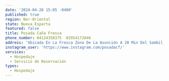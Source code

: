 ```yaml
---
date: '2024-04-28 15:05 -0400'
published: true
region: Nor-Oriental
state: Nueva Esparta
featured: false
title: Posada Caña Fresca
phone_number: 04124358375  02954172846
address: 'Ubicada En La Fresca Zona De La Asunción A 20 Min Del Sambil, Nueva Esparta'
instagram_user: 'https://www.instagram.com/posadacf/'
services:
  - Hospedaje
  - Servicio de Reservación
types:
  - Hospedaje
---
```



